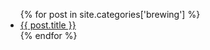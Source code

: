 
<ul>
{% for post in site.categories['brewing'] %}
    <li>
      <a href="{{ post.url }}">{{ post.title }}</a>
    </li>
{% endfor %}
</ul>
